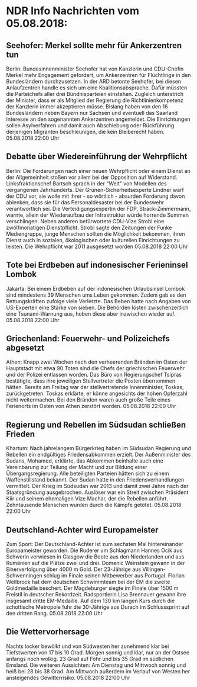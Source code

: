 # NDR Info Nachrichten vom 05.08.2018:


## Seehofer: Merkel sollte mehr für Ankerzentren tun
Berlin: Bundesinnenminister Seehofer hat von Kanzlerin und CDU-Chefin Merkel mehr Engagement gefordert, um Ankerzentren für Flüchtlinge in den Bundesländern durchzusetzen. In der ARD betonte Seehofer, bei diesen Anlaufzentren handle es sich um eine Koalitionsabsprache. Dafür müssten die Parteichefs aller drei Bündnisparteien einstehen. Zugleich unterstrich der Minister, dass er als Mitglied der Regierung die Richtlinienkompetenz der Kanzlerin immer akzeptieren müsse. Bislang haben von den 16 Bundesländern neben Bayern nur Sachsen und eventuell das Saarland Interesse an den sogenannten Ankerzentren angemeldet. Die Einrichtungen sollen Asylverfahren und damit auch Abschiebung oder Rückführung derjenigen Migranten beschleunigen, die kein Bleiberecht haben. 05.08.2018 22:00 Uhr 

## Debatte über Wiedereinführung der Wehrpflicht
Berlin: Die Forderungen nach einer neuen Wehrpflicht oder einem Dienst an der Allgemeinheit stoßen vor allem bei der Opposition auf Widerstand. Linksfraktionschef Bartsch sprach in der "Welt" von Modellen des vergangenen Jahrhunderts. Der Grünen-Sicherheitsexperte Lindner warf der CDU vor, sie wolle mit ihrer - so wörtlich - absurden Forderung davon ablenken, dass sie für das Personaldesaster bei der Bundeswehr verantwortlich sei. Die Verteidigungsexpertin der FDP, Strack-Zimmermann, warnte, allein der Wiederaufbau der Infrastruktur würde horrende Summen verschlingen. Neben anderen befürwortete CDU-Vize Strobl eine zwölfmonatigen Dienstpflicht. Strobl sagte den Zeitungen der Funke Mediengruppe, junge Menschen sollten die Möglichkeit bekommen, ihren Dienst auch in sozialen, ökologischen oder kulturellen Einrichtungen zu leisten. Die Wehrpflicht war 2011 ausgesetzt worden 05.08.2018 22:00 Uhr 

## Tote bei Erdbeben auf indonesischer Ferieninsel Lombok
Jakarta: Bei einem Erdbeben auf der indonesischen Urlaubsinsel Lombok sind mindestens 39 Menschen ums Leben gekommen. Zudem gab es den Rettungskräften zufolge viele Verletzte. Das Beben hatte nach Angaben von US-Experten eine Stärke von sieben. Die Behörden lösten zwischenzeitlich eine Tsunami-Warnung aus, hoben diese aber inzwischen wieder auf. 05.08.2018 22:00 Uhr 

## Griechenland: Feuerwehr- und Polizeichefs abgesetzt
Athen: Knapp zwei Wochen nach den verheerenden Bränden im Osten der Hauptstadt mit etwa 90 Toten sind die Chefs der griechischen Feuerwehr und der Polizei entlassen worden. Das Büro von Regierungschef Tsipras bestätigte, dass ihre jeweiligen Stellvertreter die Posten übernommen hätten. Bereits am Freitag war der stellvertretende Innenminister, Toskas, zurückgetreten. Toskas erklärte, er könne angesichts der hohen Opferzahl nicht weitermachen. Bei den Bränden waren auch große Teile eines Ferienorts im Osten von Athen zerstört worden. 05.08.2018 22:00 Uhr 

## Regierung und Rebellen im Südsudan schließen Frieden
Khartum: Nach jahrelangem Bürgerkrieg haben im Südsudan Regierung und Rebellen ein endgültiges Friedensabkommen erzielt. Der Außenminister des Sudans, Mohamed, erklärte, das Abkommen beinhalte auch eine Vereinbarung zur Teilung der Macht und zur Bildung einer Übergangsregierung. Alle beteiligten Parteien hätten sich zu einem Waffenstillstand bekannt. Der Sudan hatte in den Friedensverhandlungen vermittelt. Der Krieg im Südsudan war 2013 und damit zwei Jahre nach der Staatsgründung ausgebrochen. Auslöser war ein Streit zwischen Präsident Kiir und seinem ehemaligen Vize Machar, der die Rebellen anführt. Zehntausende Menschen wurden durch die Kämpfe getötet. 05.08.2018 22:00 Uhr 

## Deutschland-Achter wird Europameister
Zum Sport:	Der Deutschland-Achter ist zum sechsten Mal hintereinander Europameister geworden. Die Ruderer um Schlagmann Hannes Ocik aus Schwerin verwiesen in Glasgow die Boote aus den Niederlanden und aus Rumänien auf die Plätze zwei und drei. Domenic Weinstein gewann in der Einerverfolgung über 4000 m Gold. Der 23-Jährige aus Villingen-Schwenningen schlug im Finale seinen Mitbewerber aus Portugal. Florian Wellbrock hat dem deutschen Schwimmteam bei der EM die zweite Goldmedaille beschert. Der Magdeburger siegte im Finale über 1500 m Freistil in deutscher Rekordzeit. Radsportlerin Lisa Brennauer gewann ihre insgesamt dritte EM-Medaille. Auf dem 130 km langen Kurs durch die schottische Metropole fuhr die 30-Jährige aus Durach im Schlusssprint auf den dritten Rang. 05.08.2018 22:00 Uhr 

## Die Wettervorhersage
Nachts locker bewölkt und von Südwesten her zunehmend klar bei Tiefstwerten von 17 bis 10 Grad. Morgen sonnig und klar, nur an der Ostsee anfangs noch wolkig. 23 Grad auf Föhr und bis 35 Grad im südlichen Emsland. Die weiteren Aussichten: Am Dienstag und Mittwoch sonnig und heiß bei 28 bis 38 Grad. Am Mittwoch außerdem im Verlauf von Westen her ansteigendes Gewitterrisiko. 05.08.2018 22:00 Uhr 
